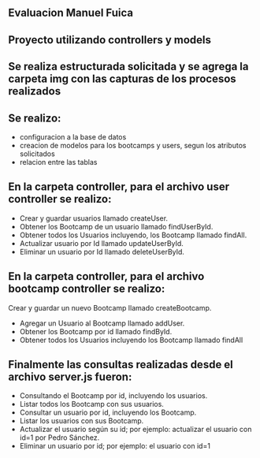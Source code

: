 ## Evaluacion Manuel Fuica
## Proyecto utilizando controllers y models

## Se realiza estructurada solicitada y se agrega la carpeta img con las capturas de los procesos realizados

## Se realizo:
- configuracion a la base de datos 
- creacion de modelos para los bootcamps y users, segun los atributos solicitados
- relacion entre las tablas 

## En la carpeta controller, para el archivo user controller se realizo:
- Crear y guardar usuarios llamado createUser.
- Obtener los Bootcamp de un usuario llamado findUserById.
- Obtener todos los Usuarios incluyendo, los Bootcamp llamado findAll.
- Actualizar usuario por Id llamado updateUserById.
- Eliminar un usuario por Id llamado deleteUserById.

## En la carpeta controller, para el archivo bootcamp controller se realizo:
Crear y guardar un nuevo Bootcamp llamado createBootcamp.
- Agregar un Usuario al Bootcamp llamado addUser.
- Obtener los Bootcamp por id llamado findById.
- Obtener todos los Usuarios incluyendo los Bootcamp llamado findAll

## Finalmente las consultas realizadas desde el archivo server.js fueron:

- Consultando el Bootcamp por id, incluyendo los usuarios.
- Listar todos los Bootcamp con sus usuarios.
- Consultar un usuario por id, incluyendo los Bootcamp.
- Listar los usuarios con sus Bootcamp.
- Actualizar el usuario según su id; por ejemplo: actualizar el usuario con id=1 por Pedro Sánchez.
- Eliminar un usuario por id; por ejemplo: el usuario con id=1
